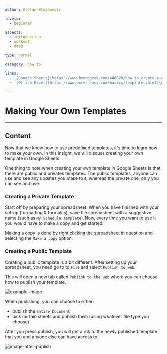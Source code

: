 ```yaml
---
author: Stefan-Stojanovic

levels:
  - beginner

aspects:
  - introduction
  - workout
  - deep

type: normal

category: how to

links:
  - '[Google Sheets](https://www.howtogeek.com/448828/how-to-create-a-google-sheets-template/){documentation}'
  - '[Office Excel](https://www.excel-easy.com/basics/templates.html){documentation}'

---
```


# Making Your Own Templates 

---
## Content

Now that we know how to use predefined templates, it's time to learn how to make your own. In this insight, we will discuss creating your own template in Google Sheets.

One thing to note when creating your own template in Google Sheets is that there are public and privates templates. The public templates, anyone can use and see any updates you make to it, whereas the private one, only you can see and use.

### Creating a Private Template

Start off by preparing your spreadsheet. When you have finished with your set-up (formatting & formulas), save the spreadsheet with a suggestive name (such as `My Schedule Template`). Now, every time you want to use it you would have to make a copy and get started.

Making a copy is done by right clicking the spreadsheet in question and selecting the `Make a copy` option.

### Creating a Public Template

Creating a public template is a bit different. After setting up your spreadsheet, you need go to to `File` and select `Publish to web`.

This will open a new tab called `Publish to the web` where you can choose how to publish your template.

![example-image](https://img.enkipro.com/ab9004973498445974a3b430d5a43b91.png)

When publishing, you can choose to either:
- publish the `Entire Document`
- pick certain sheets and publish them (using whatever file type you choose)

After you press publish, you will get a link to the newly published template that you and anyone else can have access to.

![image-after-publish](https://img.enkipro.com/70e986140bc887b46c97499cde9ce6b3.png)

